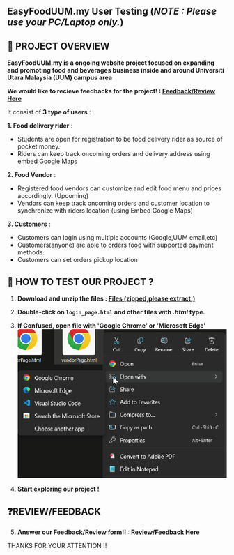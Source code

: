 ## EasyFoodUUM.my User Testing (**_NOTE : Please use your PC/Laptop only._**)

## 🚀 PROJECT OVERVIEW

**EasyFoodUUM.my is a ongoing website project focused on expanding and promoting food and beverages business inside and around Universiti Utara Malaysia (UUM) campus area**

**We would like to recieve feedbacks for the project! : [Feedback/Review Here](https://forms.gle/v9HhhYUnjtKtmMbR7)**

It consist of **3 type of users** :

**1. Food delivery rider** :

* Students are open for registration to be food delivery rider as source of pocket money.
* Riders can keep track oncoming orders and delivery address using embed Google Maps 

**2. Food Vendor** :

* Registered food vendors can customize and edit food menu and prices accordingly. (Upcoming)
* Vendors can keep track oncoming orders and customer location to synchronize with riders location (using Embed Google Maps)

**3. Customers** :

* Customers can login using multiple accounts (Google,UUM email,etc)
* Customers(anyone) are able to orders food with supported payment methods.
* Customers can set orders pickup location

## 👣 HOW TO TEST OUR PROJECT ?

1. **Download and unzip the files : [Files (zipped,please extract.)](https://files.catbox.moe/k449fa.zip)**

2. **Double-click on `login_page.html` and other files with *.html* type.**

3. **If Confused, open file with 'Google Chrome' or 'Microsoft Edge'**
![open with browser](open_files.png)

4. **Start exploring our project !**

## ❓REVIEW/FEEDBACK 

5. **Answer our Feedback/Review form!! : [Review/Feedback Here](https://forms.gle/v9HhhYUnjtKtmMbR7)**

THANKS FOR YOUR ATTENTION !!

